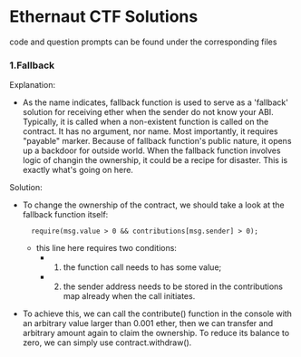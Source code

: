 # Ethernaut CTF Solutions
code and question prompts can be found under the corresponding files

### 1.Fallback
 Explanation:
 
 * As the name indicates, fallback function is used to serve as a 'fallback' solution for receiving ether when
 the sender do not know your ABI. Typically, it is called when a non-existent function is called on the contract.
 It has no argument, nor name. Most importantly, it requires "payable" marker. Because of fallback function's public nature, 
 it opens up a backdoor for outside world. When the fallback function involves logic of changin the ownership, it could be
 a recipe for disaster. This is exactly what's going on here.  

 Solution:
	
  * To change the ownership of the contract, we should take a look at the fallback function itself: 	 
  
 		  require(msg.value > 0 && contributions[msg.sender] > 0);
      
 	* this line here requires two conditions: 
 		* 1) the function call needs to has some value;
 		* 2) the sender address needs to be stored in the contributions map already when the call initiates.
  	
  * To achieve this, we can call the contribute() function in the console with an arbitrary value larger than 0.001 ether,
 	then we can transfer and arbitrary amount again to claim the ownership. To reduce its balance to zero, we can simply use
 	contract.withdraw().
